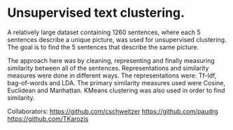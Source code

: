 # Unsupervised text clustering.

A relatively large dataset containing 1260 sentences, where each 5 sentences describe a unique picture, was used for unsupervised clustering. The goal is to find the 5 sentences that describe the same picture.

The approach here was by cleaning, representing and finally measuring similarity between all of the sentences. Representations and similarity measures were done in different ways. The representations were: Tf-Idf, bag-of-words and LDA. The primary similarity measures used were Cosine, Euclidean and Manhattan. KMeans clustering was also used in order to find similarity.


Collaborators:
https://github.com/cschweitzer
https://github.com/paudrg
https://github.com/TKarozis
